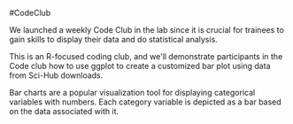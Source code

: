 #CodeClub

We launched a weekly Code Club in the lab since it is crucial for trainees to gain skills to display their data and do statistical analysis.

This is an R-focused coding club, and we'll demonstrate participants in the Code club how to use ggplot to create a customized bar plot 
using data from Sci-Hub downloads. 






Bar charts are a popular visualization tool for displaying categorical variables with numbers. 
Each category variable is depicted as a bar based on the data associated with it. 



